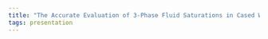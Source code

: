 ```yaml
---
title: "The Accurate Evaluation of 3-Phase Fluid Saturations in Cased Wellbores: A New Methodology Applied To the Algyo Field, Hungary"
tags: presentation 
---
```

